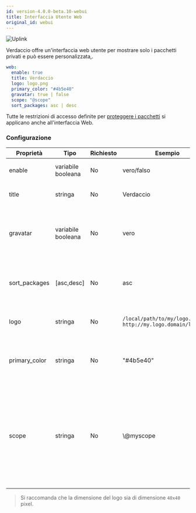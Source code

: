 ```yaml
---
id: version-4.0.0-beta.10-webui
title: Interfaccia Utente Web
original_id: webui
---
```


![Uplink](https://user-images.githubusercontent.com/558752/52916111-fa4ba980-32db-11e9-8a64-f4e06eb920b3.png)

Verdaccio offre un'interfaccia web utente per mostrare solo i pacchetti privati e può essere personalizzata,.

```yaml
web:
  enable: true
  title: Verdaccio
  logo: logo.png
  primary_color: "#4b5e40"
  gravatar: true | false
  scope: "@scope"
  sort_packages: asc | desc
```

Tutte le restrizioni di accesso definite per [proteggere i pacchetti](protect-your-dependencies.md) si applicano anche all'interfaccia Web.

### Configurazione

| Proprietà     | Tipo               | Richiesto | Esempio                                                       | Supporto   | Descrizione                                                                                                                                                                |
| ------------- | ------------------ | --------- | ------------------------------------------------------------- | ---------- | -------------------------------------------------------------------------------------------------------------------------------------------------------------------------- |
| enable        | variabile booleana | No        | vero/falso                                                    | tutti      | abilita l'interfaccia web                                                                                                                                                  |
| title         | stringa            | No        | Verdaccio                                                     | tutti      | Descrizione del titolo HTML                                                                                                                                                |
| gravatar      | variabile booleana | No        | vero                                                          | `>v4`   | Se questa proprietà viene abilitata internamente verranno generati dei gravatar                                                                                            |
| sort_packages | [asc,desc]         | No        | asc                                                           | `>v4`   | Di default i pacchetti privati sono ordinati in ordine crescente                                                                                                           |
| logo          | stringa            | No        | `/local/path/to/my/logo.png` `http://my.logo.domain/logo.png` | tutti      | un URI in cui si trova il logo (logo intestazione)                                                                                                                         |
| primary_color | stringa            | No        | "#4b5e40"                                                     | `>4`    | Il colore primario da utilizzare in tutta la IU (intestazione, ecc.)                                                                                                       |
| scope         | stringa            | No        | \\@myscope                                                  | `>v3.x` | Se si utilizza questo registro per uno specifico scope, definisci quello scope nelle istruzioni dell' intestazione dell'interfaccia web utente (nota: escape @ with \\@) |

> Si raccomanda che la dimensione del logo sia di dimensione `40x40` pixel.